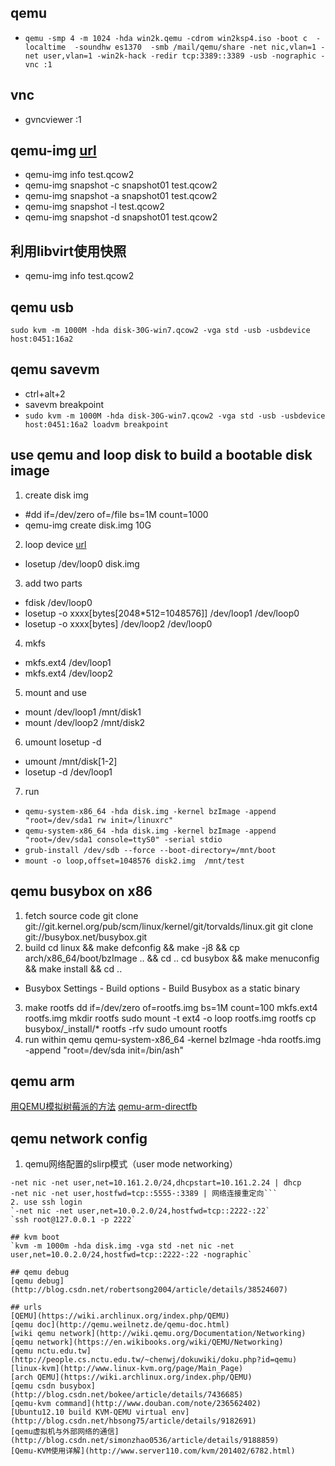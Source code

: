 ## qemu
- `qemu -smp 4 -m 1024 -hda win2k.qemu -cdrom win2ksp4.iso -boot c 
	-localtime 
	-soundhw es1370 
	-smb /mail/qemu/share
	-net nic,vlan=1 -net user,vlan=1 -win2k-hack -redir tcp:3389::3389
	-usb
	-nographic -vnc :1`

## vnc
- gvncviewer :1

## qemu-img [url](http://blog.csdn.net/gg296231363/article/details/6899533)
- qemu-img info test.qcow2
- qemu-img snapshot -c snapshot01 test.qcow2
- qemu-img snapshot -a snapshot01 test.qcow2
- qemu-img snapshot -l test.qcow2
- qemu-img snapshot -d snapshot01 test.qcow2 

## 利用libvirt使用快照
- qemu-img info test.qcow2

## qemu usb
`sudo kvm -m 1000M -hda disk-30G-win7.qcow2 -vga std -usb -usbdevice host:0451:16a2`

## qemu savevm
- ctrl+alt+2
- savevm breakpoint
- `sudo kvm -m 1000M -hda disk-30G-win7.qcow2 -vga std -usb -usbdevice host:0451:16a2 loadvm breakpoint`

## use qemu and loop disk to build a bootable disk image
1. create disk img
- #dd if=/dev/zero of=/file bs=1M count=1000
- qemu-img create disk.img 10G
2. loop device [url](http://blog.csdn.net/bokee/article/details/6835082)
- losetup /dev/loop0 disk.img
3. add two parts
- fdisk /dev/loop0
- losetup -o xxxx[bytes[2048*512=1048576]] /dev/loop1 /dev/loop0
- losetup -o xxxx[bytes] /dev/loop2 /dev/loop0
4. mkfs
- mkfs.ext4 /dev/loop1
- mkfs.ext4 /dev/loop2
5. mount and use
- mount /dev/loop1 /mnt/disk1
- mount /dev/loop2 /mnt/disk2
6. umount losetup -d
- umount /mnt/disk[1-2]
- losetup -d /dev/loop1
7. run
- `qemu-system-x86_64 -hda disk.img -kernel bzImage -append "root=/dev/sda1 rw init=/linuxrc"`
- `qemu-system-x86_64 -hda disk.img -kernel bzImage -append "root=/dev/sda1 console=ttyS0" -serial stdio`
- `grub-install /dev/sdb --force --boot-directory=/mnt/boot`
- `mount -o loop,offset=1048576 disk2.img  /mnt/test`

## qemu busybox on x86
1. fetch source code
git clone git://git.kernel.org/pub/scm/linux/kernel/git/torvalds/linux.git
git clone git://busybox.net/busybox.git
2. build
cd linux && make defconfig && make -j8 && cp arch/x86_64/boot/bzImage .. && cd ..
cd busybox && make menuconfig && make install && cd ..
- Busybox Settings - Build options - Build Busybox as a static binary
3. make rootfs
dd if=/dev/zero of=rootfs.img bs=1M count=100
mkfs.ext4 rootfs.img
mkdir rootfs
sudo mount -t ext4 -o loop rootfs.img rootfs
cp busybox/_install/* rootfs -rfv
sudo umount rootfs
4. run within qemu
qemu-system-x86_64 -kernel bzImage -hda rootfs.img -append "root=/dev/sda init=/bin/ash"

## qemu arm
[用QEMU模拟树莓派的方法](http://blog.csdn.net/robertsong2004/article/details/38532069)
[qemu-arm-directfb](http://free-electrons.com/community/demos/qemu-arm-directfb)

## qemu network config
1. qemu网络配置的slirp模式（user mode networking）
```-net nic -net user,net=10.161.2.0/24 | 指定子网及掩码
-net nic -net user,net=10.161.2.0/24,dhcpstart=10.161.2.24 | dhcp
-net nic -net user,hostfwd=tcp::5555-:3389 | 网络连接重定向```
2. use ssh login
`-net nic -net user,net=10.0.2.0/24,hostfwd=tcp::2222-:22`
`ssh root@127.0.0.1 -p 2222`

## kvm boot
`kvm -m 1000m -hda disk.img -vga std -net nic -net user,net=10.0.2.0/24,hostfwd=tcp::2222-:22 -nographic`

## qemu debug
[qemu debug](http://blog.csdn.net/robertsong2004/article/details/38524607)

## urls
[QEMU](https://wiki.archlinux.org/index.php/QEMU)
[qemu doc](http://qemu.weilnetz.de/qemu-doc.html)
[wiki qemu network](http://wiki.qemu.org/Documentation/Networking)
[qemu network](https://en.wikibooks.org/wiki/QEMU/Networking)
[qemu nctu.edu.tw](http://people.cs.nctu.edu.tw/~chenwj/dokuwiki/doku.php?id=qemu)
[linux-kvm](http://www.linux-kvm.org/page/Main_Page)
[arch QEMU](https://wiki.archlinux.org/index.php/QEMU)
[qemu csdn busybox](http://blog.csdn.net/bokee/article/details/7436685)
[qemu-kvm command](http://www.douban.com/note/236562402)
[Ubuntu12.10 build KVM-QEMU virtual env](http://blog.csdn.net/hbsong75/article/details/9182691)
[qemu虚拟机与外部网络的通信](http://blog.csdn.net/simonzhao0536/article/details/9188859)
[Qemu-KVM使用详解](http://www.server110.com/kvm/201402/6782.html)
